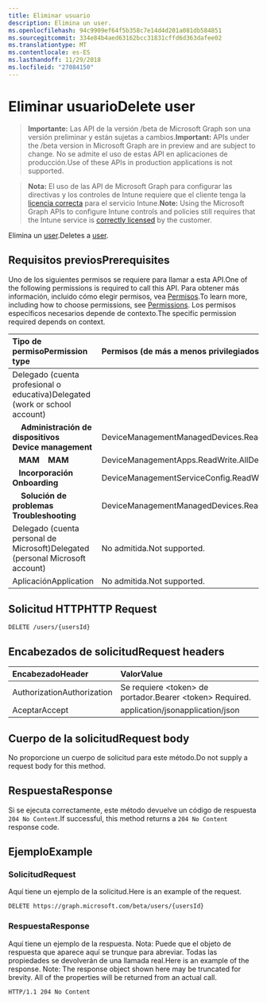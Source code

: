 ```yaml
---
title: Eliminar usuario
description: Elimina un user.
ms.openlocfilehash: 94c9909ef64f5b358c7e14d4d201a081db584851
ms.sourcegitcommit: 334e84b4aed63162bcc31831cffd6d363dafee02
ms.translationtype: MT
ms.contentlocale: es-ES
ms.lasthandoff: 11/29/2018
ms.locfileid: "27084150"
---
```

# <a name="delete-user"></a><span data-ttu-id="7f55a-103">Eliminar usuario</span><span class="sxs-lookup"><span data-stu-id="7f55a-103">Delete user</span></span>

> <span data-ttu-id="7f55a-104">**Importante:** Las API de la versión /beta de Microsoft Graph son una versión preliminar y están sujetas a cambios.</span><span class="sxs-lookup"><span data-stu-id="7f55a-104">**Important:** APIs under the /beta version in Microsoft Graph are in preview and are subject to change.</span></span> <span data-ttu-id="7f55a-105">No se admite el uso de estas API en aplicaciones de producción.</span><span class="sxs-lookup"><span data-stu-id="7f55a-105">Use of these APIs in production applications is not supported.</span></span>

> <span data-ttu-id="7f55a-106">**Nota:** El uso de las API de Microsoft Graph para configurar las directivas y los controles de Intune requiere que el cliente tenga la [licencia correcta](https://go.microsoft.com/fwlink/?linkid=839381) para el servicio Intune.</span><span class="sxs-lookup"><span data-stu-id="7f55a-106">**Note:** Using the Microsoft Graph APIs to configure Intune controls and policies still requires that the Intune service is [correctly licensed](https://go.microsoft.com/fwlink/?linkid=839381) by the customer.</span></span>

<span data-ttu-id="7f55a-107">Elimina un [user](../resources/intune-shared-user.md).</span><span class="sxs-lookup"><span data-stu-id="7f55a-107">Deletes a [user](../resources/intune-shared-user.md).</span></span>
## <a name="prerequisites"></a><span data-ttu-id="7f55a-108">Requisitos previos</span><span class="sxs-lookup"><span data-stu-id="7f55a-108">Prerequisites</span></span>
<span data-ttu-id="7f55a-109">Uno de los siguientes permisos se requiere para llamar a esta API.</span><span class="sxs-lookup"><span data-stu-id="7f55a-109">One of the following permissions is required to call this API.</span></span> <span data-ttu-id="7f55a-110">Para obtener más información, incluido cómo elegir permisos, vea [Permisos](/graph/permissions-reference).</span><span class="sxs-lookup"><span data-stu-id="7f55a-110">To learn more, including how to choose permissions, see [Permissions](/graph/permissions-reference).</span></span>  <span data-ttu-id="7f55a-111">Los permisos específicos necesarios depende de contexto.</span><span class="sxs-lookup"><span data-stu-id="7f55a-111">The specific permission required depends on context.</span></span>

|<span data-ttu-id="7f55a-112">Tipo de permiso</span><span class="sxs-lookup"><span data-stu-id="7f55a-112">Permission type</span></span>|<span data-ttu-id="7f55a-113">Permisos (de más a menos privilegiados)</span><span class="sxs-lookup"><span data-stu-id="7f55a-113">Permissions (from most to least privileged)</span></span>|
|:---|:---|
|<span data-ttu-id="7f55a-114">Delegado (cuenta profesional o educativa)</span><span class="sxs-lookup"><span data-stu-id="7f55a-114">Delegated (work or school account)</span></span>||
| <span data-ttu-id="7f55a-115">&nbsp; &nbsp; **Administración de dispositivos**</span><span class="sxs-lookup"><span data-stu-id="7f55a-115">&nbsp; &nbsp; **Device management**</span></span> | <span data-ttu-id="7f55a-116">DeviceManagementManagedDevices.ReadWrite.All</span><span class="sxs-lookup"><span data-stu-id="7f55a-116">DeviceManagementManagedDevices.ReadWrite.All</span></span>|
| <span data-ttu-id="7f55a-117">&nbsp;&nbsp; **MAM**</span><span class="sxs-lookup"><span data-stu-id="7f55a-117">&nbsp; &nbsp; **MAM**</span></span> | <span data-ttu-id="7f55a-118">DeviceManagementApps.ReadWrite.All</span><span class="sxs-lookup"><span data-stu-id="7f55a-118">DeviceManagementApps.ReadWrite.All</span></span>|
| <span data-ttu-id="7f55a-119">&nbsp;&nbsp; **Incorporación**</span><span class="sxs-lookup"><span data-stu-id="7f55a-119">&nbsp; &nbsp; **Onboarding**</span></span> | <span data-ttu-id="7f55a-120">DeviceManagementServiceConfig.ReadWrite.All</span><span class="sxs-lookup"><span data-stu-id="7f55a-120">DeviceManagementServiceConfig.ReadWrite.All</span></span>|
| <span data-ttu-id="7f55a-121">&nbsp; &nbsp; **Solución de problemas**</span><span class="sxs-lookup"><span data-stu-id="7f55a-121">&nbsp; &nbsp; **Troubleshooting**</span></span> | <span data-ttu-id="7f55a-122">DeviceManagementManagedDevices.ReadWrite.All</span><span class="sxs-lookup"><span data-stu-id="7f55a-122">DeviceManagementManagedDevices.ReadWrite.All</span></span>|
|<span data-ttu-id="7f55a-123">Delegado (cuenta personal de Microsoft)</span><span class="sxs-lookup"><span data-stu-id="7f55a-123">Delegated (personal Microsoft account)</span></span>|<span data-ttu-id="7f55a-124">No admitida.</span><span class="sxs-lookup"><span data-stu-id="7f55a-124">Not supported.</span></span>|
|<span data-ttu-id="7f55a-125">Aplicación</span><span class="sxs-lookup"><span data-stu-id="7f55a-125">Application</span></span>|<span data-ttu-id="7f55a-126">No admitida.</span><span class="sxs-lookup"><span data-stu-id="7f55a-126">Not supported.</span></span>|

## <a name="http-request"></a><span data-ttu-id="7f55a-127">Solicitud HTTP</span><span class="sxs-lookup"><span data-stu-id="7f55a-127">HTTP Request</span></span>

<!-- {
  "blockType": "ignored"
}
-->
``` http
DELETE /users/{usersId}
```

## <a name="request-headers"></a><span data-ttu-id="7f55a-128">Encabezados de solicitud</span><span class="sxs-lookup"><span data-stu-id="7f55a-128">Request headers</span></span>

|<span data-ttu-id="7f55a-129">Encabezado</span><span class="sxs-lookup"><span data-stu-id="7f55a-129">Header</span></span>|<span data-ttu-id="7f55a-130">Valor</span><span class="sxs-lookup"><span data-stu-id="7f55a-130">Value</span></span>|
|:---|:---|
|<span data-ttu-id="7f55a-131">Authorization</span><span class="sxs-lookup"><span data-stu-id="7f55a-131">Authorization</span></span>|<span data-ttu-id="7f55a-132">Se requiere &lt;token&gt; de portador.</span><span class="sxs-lookup"><span data-stu-id="7f55a-132">Bearer &lt;token&gt; Required.</span></span>|
|<span data-ttu-id="7f55a-133">Aceptar</span><span class="sxs-lookup"><span data-stu-id="7f55a-133">Accept</span></span>|<span data-ttu-id="7f55a-134">application/json</span><span class="sxs-lookup"><span data-stu-id="7f55a-134">application/json</span></span>|

## <a name="request-body"></a><span data-ttu-id="7f55a-135">Cuerpo de la solicitud</span><span class="sxs-lookup"><span data-stu-id="7f55a-135">Request body</span></span>

<span data-ttu-id="7f55a-136">No proporcione un cuerpo de solicitud para este método.</span><span class="sxs-lookup"><span data-stu-id="7f55a-136">Do not supply a request body for this method.</span></span>

## <a name="response"></a><span data-ttu-id="7f55a-137">Respuesta</span><span class="sxs-lookup"><span data-stu-id="7f55a-137">Response</span></span>

<span data-ttu-id="7f55a-138">Si se ejecuta correctamente, este método devuelve un código de respuesta `204 No Content`.</span><span class="sxs-lookup"><span data-stu-id="7f55a-138">If successful, this method returns a `204 No Content` response code.</span></span>

## <a name="example"></a><span data-ttu-id="7f55a-139">Ejemplo</span><span class="sxs-lookup"><span data-stu-id="7f55a-139">Example</span></span>

### <a name="request"></a><span data-ttu-id="7f55a-140">Solicitud</span><span class="sxs-lookup"><span data-stu-id="7f55a-140">Request</span></span>

<span data-ttu-id="7f55a-141">Aquí tiene un ejemplo de la solicitud.</span><span class="sxs-lookup"><span data-stu-id="7f55a-141">Here is an example of the request.</span></span>

``` http
DELETE https://graph.microsoft.com/beta/users/{usersId}
```

### <a name="response"></a><span data-ttu-id="7f55a-142">Respuesta</span><span class="sxs-lookup"><span data-stu-id="7f55a-142">Response</span></span>

<span data-ttu-id="7f55a-p103">Aquí tiene un ejemplo de la respuesta. Nota: Puede que el objeto de respuesta que aparece aquí se trunque para abreviar. Todas las propiedades se devolverán de una llamada real.</span><span class="sxs-lookup"><span data-stu-id="7f55a-p103">Here is an example of the response. Note: The response object shown here may be truncated for brevity. All of the properties will be returned from an actual call.</span></span>

``` http
HTTP/1.1 204 No Content
```



